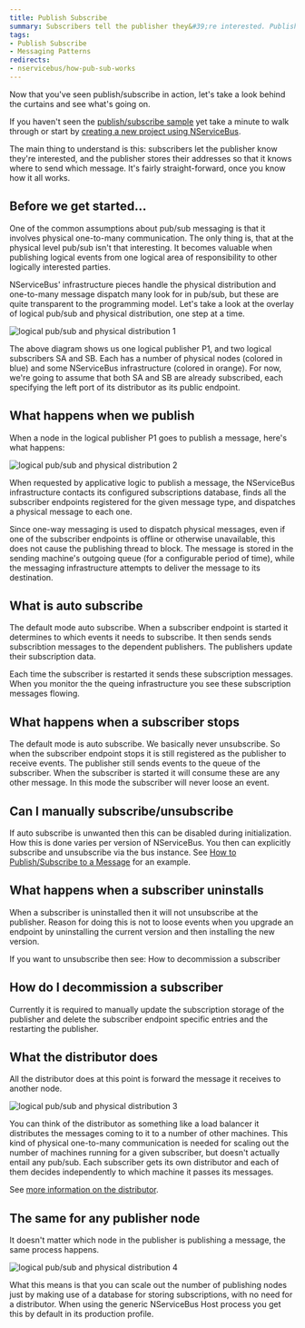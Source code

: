 ```yaml
---
title: Publish Subscribe
summary: Subscribers tell the publisher they&#39;re interested. Publishers store addresses for sending messages.
tags:
- Publish Subscribe
- Messaging Patterns
redirects:
- nservicebus/how-pub-sub-works
---
```


Now that you've seen publish/subscribe in action, let's take a look behind the curtains and see what's going on.

If you haven't seen the [publish/subscribe sample](/samples/pubsub/) yet take a minute to walk through or start by [creating a new project using NServiceBus](/samples/step-by-step/).

The main thing to understand is this: subscribers let the publisher know they're interested, and the publisher stores their addresses so that it knows where to send which message. It's fairly straight-forward, once you know how it all works.

## Before we get started...

One of the common assumptions about pub/sub messaging is that it involves physical one-to-many communication. The only thing is, that at the physical level pub/sub isn't that interesting. It becomes valuable when publishing logical events from one logical area of responsibility to other logically interested parties.

NServiceBus' infrastructure pieces handle the physical distribution and one-to-many message dispatch many look for in pub/sub, but these are quite transparent to the programming model. Let's take a look at the overlay of logical pub/sub and physical distribution, one step at a time.

![logical pub/sub and physical distribution 1](nservicebus-pubsub-1.png)

The above diagram shows us one logical publisher P1, and two logical subscribers SA and SB. Each has a number of physical nodes (colored in blue) and some NServiceBus infrastructure (colored in orange). For now, we're going to assume that both SA and SB are already subscribed, each specifying the left port of its distributor as its public endpoint.

## What happens when we publish

When a node in the logical publisher P1 goes to publish a message, here's what happens:

![logical pub/sub and physical distribution 2](nservicebus-pubsub-2.png)

When requested by applicative logic to publish a message, the NServiceBus infrastructure contacts its configured subscriptions database, finds all the subscriber endpoints registered for the given message type, and dispatches a physical message to each one.

Since one-way messaging is used to dispatch physical messages, even if one of the subscriber endpoints is offline or otherwise unavailable, this does not cause the publishing thread to block. The message is stored in the sending machine's outgoing queue (for a configurable period of time), while the messaging infrastructure attempts to deliver the message to its destination.

## What is auto subscribe

The default mode auto subscribe. When a subscriber endpoint is started it determines to which events it needs to subscribe. It then sends sends subscribtion messages to the dependent publishers. The publishers update their subscription data.

Each time the subscriber is restarted it sends these subscription messages. When you monitor the the queing infrastructure you see these subscription messages flowing.

## What happens when a subscriber stops

The default mode is auto subscribe. We basically never unsubscribe. So when the subscriber endpoint stops it is still registered as the publisher to receive events. The publisher still sends events to the queue of the subscriber. When the subscriber is started it will consume these are any other message. In this mode the subscriber will never loose an event.

## Can I manually subscribe/unsubscribe

If auto subscribe is unwanted then this can be disabled during initialization. How this is done varies per version of NServiceBus. You then can explicitly subscribe and unsubscribe via the bus instance. See [How to Publish/Subscribe to a Message](how-to-pub-sub) for an example.


## What happens when a subscriber uninstalls

When a subscriber is uninstalled then it will not unsubscribe at the publisher. Reason for doing this is not to loose events when you upgrade an endpoint by uninstalling the current version and then installing the new version.

If you want to unsubscribe then see: How to decommission a subscriber


## How do I decommission a subscriber

Currently it is required to manually update the subscription storage of the publisher and delete the subscriber endpoint specific entries and the restarting the publisher.


## What the distributor does

All the distributor does at this point is forward the message it receives to another node.

![logical pub/sub and physical distribution 3](nservicebus-pubsub-3.png)

You can think of the distributor as something like a load balancer it distributes the messages coming to it to a number of other machines. This kind of physical one-to-many communication is needed for scaling out the number of machines running for a given subscriber, but doesn't actually entail any pub/sub. Each subscriber gets its own distributor and each of them decides independently to which machine it passes its messages.

See [more information on the distributor](/nservicebus/scalability-and-ha/distributor/).

## The same for any publisher node

It doesn't matter which node in the publisher is publishing a message, the same process happens.

![logical pub/sub and physical distribution 4](nservicebus-pubsub-4.png)

What this means is that you can scale out the number of publishing nodes just by making use of a database for storing subscriptions, with no need for a distributor. When using the generic NServiceBus Host process you get this by default in its production profile.

